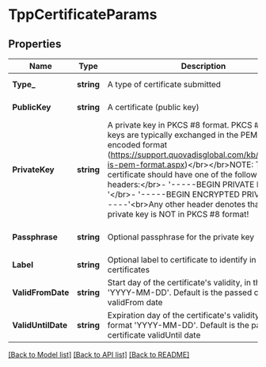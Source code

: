# TppCertificateParams

## Properties
Name | Type | Description | Notes
------------ | ------------- | ------------- | -------------
**Type_** | **string** | A type of certificate submitted | [default to null]
**PublicKey** | **string** | A certificate (public key) | [default to null]
**PrivateKey** | **string** | A private key in PKCS #8 format. PKCS #8 private keys are typically exchanged in the PEM base64-encoded format (https://support.quovadisglobal.com/kb/a37/what-is-pem-format.aspx)&lt;/br&gt;&lt;/br&gt;NOTE: The certificate should have one of the following headers:&lt;/br&gt;- &#39;-----BEGIN PRIVATE KEY-----&#39;&lt;/br&gt;- &#39;-----BEGIN ENCRYPTED PRIVATE KEY-----&#39;&lt;br&gt;Any other header denotes that the private key is NOT in PKCS #8 format! | [default to null]
**Passphrase** | **string** | Optional passphrase for the private key | [optional] [default to null]
**Label** | **string** | Optional label to certificate to identify in the list of certificates | [default to null]
**ValidFromDate** | **string** | Start day of the certificate&#39;s validity, in the format &#39;YYYY-MM-DD&#39;. Default is the passed certificate validFrom date | [optional] [default to null]
**ValidUntilDate** | **string** | Expiration day of the certificate&#39;s validity, in the format &#39;YYYY-MM-DD&#39;. Default is the passed certificate validUntil date | [optional] [default to null]

[[Back to Model list]](../README.md#documentation-for-models) [[Back to API list]](../README.md#documentation-for-api-endpoints) [[Back to README]](../README.md)


